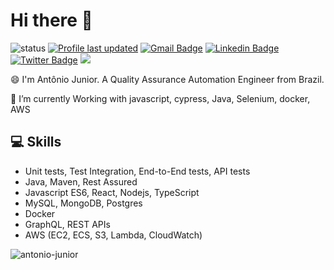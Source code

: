 <!-- ### Hi there 👋


**antonio-junior/antonio-junior** is a ✨ _special_ ✨ repository because its `README.md` (this file) appears on your GitHub profile.

Here are some ideas to get you started:

- 🔭 I’m currently working on ...
- 🌱 I’m currently learning ...
- 👯 I’m looking to collaborate on ...
- 🤔 I’m looking for help with ...
- 💬 Ask me about ...
- 📫 How to reach me: ...
-  Pronouns: ...
- ⚡ Fun fact: ...
-->



<h1 align="">Hi there 👋</h1>

![status](https://img.shields.io/badge/status-up-brightgreen) [![Profile last updated](https://img.shields.io/github/last-commit/antonio-junior/antonio-junior/master?label=Last%20updated&style=flat)](https://github.com/antonio-junior/antonio-junior/commits) [![Gmail Badge](https://img.shields.io/badge/-acsjunior1@gmail.com-c14438?style=flat&logo=Gmail&logoColor=white)](mailto:acsjunior1@gmail.com "Connect via Email") [![Linkedin Badge](https://img.shields.io/badge/-antoniojuniorr-0072b1?style=flat&logo=Linkedin&logoColor=white)](https://www.linkedin.com/in/antoniojuniorr/ "Connect on LinkedIn")
[![Twitter Badge](https://img.shields.io/badge/-@AntonioCSJr_-00acee?style=flat&logo=Twitter&logoColor=white)](https://twitter.com/intent/follow?screen_name=AntonioCSJr_ "Follow on Twitter") ![](https://visitor-badge.glitch.me/badge?page_id=github.com/antonio-junior)



😄 I'm Antônio Junior. A Quality Assurance Automation Engineer from Brazil.

🌱 I’m currently Working with javascript, cypress, Java, Selenium, docker, AWS

<h2 align="left">💻 Skills</h2>
<ul>
  <li>Unit tests, Test Integration, End-to-End tests, API tests</li>
<li>Java, Maven, Rest Assured</li>
<li>Javascript ES6, React, Nodejs, TypeScript</li>
<li>MySQL, MongoDB, Postgres</li>
<li> Docker</li>
<li>GraphQL, REST APIs</li>
<li>AWS (EC2, ECS, S3, Lambda, CloudWatch) </li>
 </ul>

<p><img align="center" src="https://github-readme-stats.vercel.app/api/top-langs?username=antonio-junior&show_icons=true&locale=en&layout=compact&theme=dark&hide_border=true" alt="antonio-junior" /></p>

